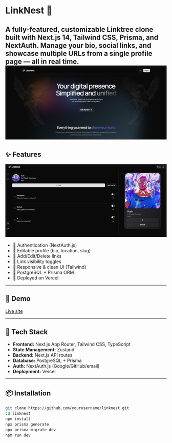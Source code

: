# LinkNest 🧩

A fully-featured, customizable Linktree clone built with **Next.js 14**, **Tailwind CSS**, **Prisma**, and **NextAuth**. Manage your bio, social links, and showcase multiple URLs from a single profile page — all in real time.
![alt text](image-2.png)
---

## ✨ Features
![alt text](image-1.png)
- 🔐 Authentication (NextAuth.js)
- 📎 Editable profile (bio, location, slug)
- 🔗 Add/Edit/Delete links
- 👀 Link visibility toggles
- 🌙 Responsive & clean UI (Tailwind)
- 💽 PostgreSQL + Prisma ORM
- 🚀 Deployed on Vercel

---

## 📸 Demo

[Live site](https://linknest1.vercel.app)

---

## 🧠 Tech Stack

- **Frontend:** Next.js App Router, Tailwind CSS, TypeScript
- **State Management:** Zustand
- **Backend:** Next.js API routes
- **Database:** PostgreSQL + Prisma
- **Auth:** NextAuth.js (Google/GitHub/email)
- **Deployment:** Vercel

---

## 📦 Installation

```bash
git clone https://github.com/yourusername/linknest.git
cd linknest
npm install
npx prisma generate
npx prisma migrate dev
npm run dev
